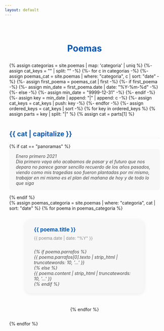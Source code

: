 ```yaml
---
layout: default
---
```


<div class="container" style="max-width:900px; margin:auto; padding:2em 1em;">
  <h1 style="color:#0056b3; font-size:2em; text-align:center; margin-bottom:1em;">Poemas</h1>
  {% assign categorias = site.poemas | map: 'categoria' | uniq %}
  {%- assign cat_keys = "" | split: "" -%}
  {%- for c in categorias -%}
    {%- assign poemas_cat = site.poemas | where: "categoria", c | sort: "date" -%}
    {%- assign first_poema = poemas_cat | first -%}
    {%- if first_poema -%}
      {%- assign min_date = first_poema.date | date: "%Y-%m-%d" -%}
    {%- else -%}
      {%- assign min_date = "9999-12-31" -%}
    {%- endif -%}
    {%- assign key = min_date | append: "|" | append: c -%}
    {%- assign cat_keys = cat_keys | push: key -%}
  {%- endfor -%}
  {%- assign ordered_keys = cat_keys | sort -%}
  {% for key in ordered_keys %}
    {% assign parts = key | split: "|" %}
    {% assign cat = parts[1] %}
    <h2 style="margin-top:2em; color:#0056b3; border-bottom:1px solid #eee;">{{ cat | capitalize }}</h2>
    {% if cat == "panoramas" %}
      <div style="background:#f7f7f7; padding:1em 1.5em; margin-bottom:1em; font-style:italic; color:#444; border-radius:8px;">
        Enero primero 2021<br>
        Dia primero vaya año acabamos de pasar y el futuro que nos depara no parece ganar sencillo recuerdo de los años pasados, viendo como mis tragedias soo fueron plantadas por mi mismo, trabajar en mi mismo es el plan del mañana de hoy y de todo lo que siga
      </div>
    {% endif %}
    <div class="poemas-list" style="display:flex; flex-wrap:wrap; gap:2em; justify-content:center; margin-bottom:2em;">
  {% assign poemas_categoria = site.poemas | where: "categoria", cat | sort: "date" %}
      {% for poema in poemas_categoria %}
        <div class="poema-card" style="background:#f7f7f7; border-radius:18px; box-shadow:0 2px 12px rgba(0,0,0,0.08); padding:1.5em 2em; max-width:320px; min-width:220px; margin-bottom:1em; display:flex; flex-direction:column; align-items:flex-start;">
          <a href="{{ site.baseurl }}{{ poema.url }}" style="font-size:1.2em; font-weight:bold; color:#0056b3; text-decoration:none; margin-bottom:0.5em;">{{ poema.title }}</a>
          <span style="color:#888; font-size:0.95em; margin-bottom:0.7em;">{{ poema.date | date: "%Y" }}</span>
          <span style="color:#444; font-size:1em; font-style:italic; white-space:pre-line;">
            {% if poema.parrafos %}
              {{ poema.parrafos[0].texto | strip_html | truncatewords: 10, '...' }}
            {% else %}
              {{ poema.content | strip_html | truncatewords: 10, '...' }}
            {% endif %}
          </span>
        </div>
      {% endfor %}
    </div>
  {% endfor %}
</div>
<style>
.poemas-list { display:flex; flex-wrap:wrap; gap:2em; justify-content:center; }
.poema-card { background:#f7f7f7; border-radius:18px; box-shadow:0 2px 12px rgba(0,0,0,0.08); padding:1.5em 2em; max-width:320px; min-width:220px; margin-bottom:1em; display:flex; flex-direction:column; align-items:flex-start; }
@media (max-width: 700px) {
  .poemas-list { flex-direction:column; gap:1em; align-items:center; }
  .poema-card { max-width:98vw; min-width:0; width:100%; }
}
</style>
